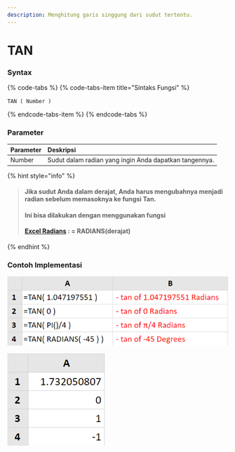 ```yaml
---
description: Menghitung garis singgung dari sudut tertentu.
---
```


# TAN

### Syntax

{% code-tabs %}
{% code-tabs-item title="Sintaks Fungsi" %}
```text
TAN ( Number )
```
{% endcode-tabs-item %}
{% endcode-tabs %}

### Parameter

| Parameter | Deskripsi |
| :--- | :--- |
| Number | Sudut dalam radian yang ingin Anda dapatkan tangennya. |

{% hint style="info" %}


> #### Jika sudut Anda dalam derajat, Anda harus mengubahnya menjadi radian sebelum memasoknya ke fungsi Tan.
>
> #### Ini bisa dilakukan dengan menggunakan fungsi 
>
> #### [Excel Radians](https://translate.googleusercontent.com/translate_c?depth=1&hl=id&prev=search&rurl=translate.google.co.id&sl=en&sp=nmt4&u=https://www.excelfunctions.net/excel-radians-function.html&xid=25657,15700022,15700043,15700186,15700190,15700248,15700253&usg=ALkJrhiGGG1bX_HdFDMS0UN6Ep76VZMujA)  : **= RADIANS\(derajat\)**
{% endhint %}

### **Contoh Implementasi** 

![Rumus](../.gitbook/assets/screenshot-180.png)

![Hasil](../.gitbook/assets/screenshot-179.png)



